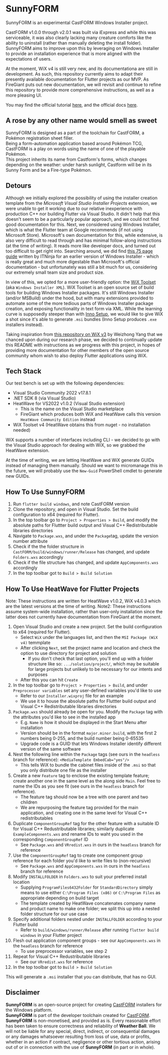 # SunnyFORM

SunnyFORM is an experimental CastFORM Windows Installer project.

CastFORM v1.0.0 through v2.0.1 was built via iExpress and while this was serviceable, it was also clearly lacking many creature comforts like the ability to uninstall (rather than manually deleting the install folder).  
SunnyFORM aims to improve upon this by leveraging on Windows Installer to provide an installation experience that is more aligned with the expectations of users.

At the moment, WiX v4 is still very new, and its documentationa are still in development. 
As such, this repository currently aims to adapt their presently available documentation for Flutter projects as our MVP. 
As FireGiant puts out new documentation, we will revisit and continue to refine this repository to provide more comprehensive instructions, 
as well as a more pleasing UI.

You may find the official tutorial [here](https://www.firegiant.com/docs/wix/tutorial/), and the official docs [here](https://wixtoolset.org/docs/intro/).

## A rose by any other name would smell as sweet

SunnyFORM is designed as a part of the toolchain for CastFORM, a Pokémon registration sheet filler.  
Being a form-automation application based around Pokémon TCG, CastFORM is a play on words using the name of one of the playable Pokémon.  
This project inherits its name from Castform's forms, which changes depending on the weather: under harsh sunlight, Castform will be in its Sunny Form and be a Fire-type Pokémon.

## Detours

Although we initially explored the possibility of using the installer creation template from the *Microsoft Visual Studio Installer Projects* extension, 
we were unable to get it working due to our relative inexperience with production C++ nor building Flutter via Visual Studio. 
It didn't help that this doesn't seem to be a particularly popular approach, and we could not find good documentation for this. 
Next, we considered using Windows Installer, which is what the Flutter team at Google recommends (if not using Microsoft Store). 
Microsoft's own documentation for this, while extensive, is also very difficult to read through and has minimal follow-along instructions (at the time of writing). 
It reads more like developer docs, and turned out too difficult to get right into. Searching around, we did find [this 75 page guide](https://www.itninja.com/static/c94ee3e6f937bcb62a8451cb94a0a206.pdf) 
written by ITNinja for an earlier version of Windows Installer - which is really great and much more digestable than Microsoft's official documentation - but unfortunately 
was still a bit much for us, considering our extremely small team size and product size.

In view of this, we opted for a more user-friendly option: the [WiX Toolset](https://github.com/wixtoolset/wix) (aka `Windows Installer XML`).
WiX Toolset is an open source set of build tools for building Windows Installer packages. 
It's still Windows Installer (and/or MSBuild) under the hood, but with many extensions provided to automate some of the more tedious parts of Windows Installer package creation, 
and exposing functionality in text form via XML. While the learning curve is supposedly steeper than with [Inno Setup](https://jrsoftware.org/isinfo.php), 
we would like to give WiX a shot since it's able to generate `.msi` bundles (Inno Setup produces `.exe` installers instead).

Taking inspiration from [this repository on WiX v3](https://github.com/zonble/flutter_wix_installer_example) by Weizhong Yang that we chanced upon during our research phase, 
we decided to continually update this README with instructions as we progress with this project, 
in hopes of providing more documentation for other members of the open source community whom wish to also deploy Flutter applications using WiX.

## Tech Stack

Our test bench is set up with the following dependencies:  
- Visual Studio Community 2022 v17.8.1
- .NET SDK 8 (via Visual Studio)
- HeatWave for VS2022 v1.0.2 (Visual Studio extension)
  - This is the name on the Visual Studio marketplace
  - FireGiant which produces both WiX and HeatWave calls this version `HeatWave Community Edition` instead
- WiX Toolset v4 (HeatWave obtains this from nuget - no installation needed)

WiX supports a number of interfaces including CLI - we decided to go with the Visual Studio approach for dealing with WiX, so we grabbed the HeatWave extension.

At the time of writing, we are letting HeatWave and WiX generate GUIDs instead of managing them manually. 
Should we want to micromanage this in the future, we will probably use the `New-Guid` PowerShell cmdlet to generate new GUIDs.

## How To Use SunnyFORM

1. Run `flutter build windows`, and note CastFORM version
2. Clone the repository, and open in Visual Studio. Set the build configuration to x64 (required for Flutter).
3. In the top toolbar go to `Project > Properties > Build`, and modify the absolute paths for Fluttter build output and Visual C++ Redistributable libraries directories
3. Navigate to `Package.wxs`, and under the `Package`tag, update the version number attribute
4. Check if the the folder structure in `CastFORM/build/windows/runner/Release` has changed, and update `Folders.wxs` accordingly
5. Check if the file structure has changed, and update `AppComponents.wxs` accordingly
6. In the top toolbar got to `Build > Build Solution`

## How To Use HeatWave for Flutter Projects

Note: These instructions are written for HeatWave v1.0.2, WiX v4.0.3 which are the latest versions at the time of writing.
Note2: These instructions assume system-wide installation, rather than user-only installation since the latter does not currently have documentation from FireGiant at the moment.

1. Open Visual Studio and create a new project. Set the build configuration to x64 (required for Flutter).
    - Select `WiX` under the languages list, and then the `MSI Package (WiX v4)` temmplate
    - After clicking `Next`, set the project name and location and check the option to use directory for project and solution
      - If you don't check that last option, you'll end up with a folder structure like so: `.../solution/project/`, 
which may be suitable for large projects but unlikely to be necessary for our intents and purposes
    - After this you can hit `Create`
2. In the top toolbar go to `Project > Properties > Build`, and under `Preprocessor variables` set any user-defined variables you'd like to use
    - Refer to our `Installer.wixproj` file for an example
    - We use it to house the absolute paths for Fluttter build output and Visual C++ Redistributable libraries directories
3. `Package.wxs` should already be open for you. Modify the `Package` tag with the attributes you'd like to see in the installed app
    - E.g. `Name` is how it should be displayed in the Start Menu after installation
    - Version should be in the format `major.minor.build`, with the first 2 numbers being 0-255, and the build number being 0-65535
    - Upgrade code is a GUID that lets Windows Installer identify different version of the same software
4. Nest the following line within the `Package` tags (see ours in the `headless` branch for reference): `<MediaTemplate EmbedCab="yes"/>`
    - This tells WiX to bundle the cabinet files inside of the `.msi` so that you only distribute one file as the installer
5. Create a new `Feature` tag to enclose the existing template feature; create another one in the same level as the along side `Main`. Feel free to name the IDs as you see fit (see ours in the `headless` branch for reference).
    - The feature tag should now be a tree with one parent and two children
    - We are repurposing the feature tag provided for the main application, and creating one in the same level for Visual C++ redistributables
6. Duplicate `ComponentGroupRef` tag for the other feature with a suitable ID for Visual C++ Redustributable libraries; similarly duplicate `ExampleComponents.wxs` and rename IDs to waht you used in the corresponding `ComponentGroupRef` ID
    - See `Package.wxs` and `VRredist.wxs` in ours in the `headless` branch for reference
7. Use the `ComponentGroupRef` tag to create one component group reference for each folder you'd like to write files to (non-recursive)
    - See `Package.wxs` and `AppComponents.wxs` in ours in the `headless` branch for reference
8. Modify `INSTALLFOLDER` in `Folders.wxs` to suit your preferred install location
    - Supplying `ProgramFiles6432Folder` for `StandardDirectory` simply means to use either `C:\Program Files (x86)` or `C:\Program Files` as appropriate depending on build target
    - The template created by HeatWave concatenates company name and product name to make one folder; we split this up into a nested folder structure for our use case
9. Specify additional folders nested under `INSTALLFOLDER` according to your Flutter build
    - Refer to `build/windows/runner/Release` after running `flutter build windows` in your Flutter project
10. Flesh out application component groups - see our `AppComponents.wxs` in the `headless` branch for reference
    - To use preprocessor variables, see step 2
11. Repeat for Visual C++ Redustributable libraries
    - See our `VRredist.wxs` for reference
12. In the top toolbar got to `Build > Build Solution`

This will generate a `.msi` installer that you can distribute, that has no GUI.

## Disclaimer

**SunnyFORM** is an open-source project for creating [CastFORM](https://github.com/BAA-Studios/CastFORM) installers for the Windows platform.  
**SunnyFORM** is part of the developer toolchain created for [CastFORM](https://github.com/BAA-Studios/CastFORM).  
**SunnyFORM** is non-monetised, and provided as is. Every reasonable effort has been taken to ensure correctness and reliability of **Weather Ball**. 
We will not be liable for any special, direct, indirect, or consequential damages or any damages whatsoever resulting from 
loss of use, data or profits, whether in an action if contract, negligence or other tortious action, arising out of or in connection with the use of **SunnyFORM** (in part or in whole).